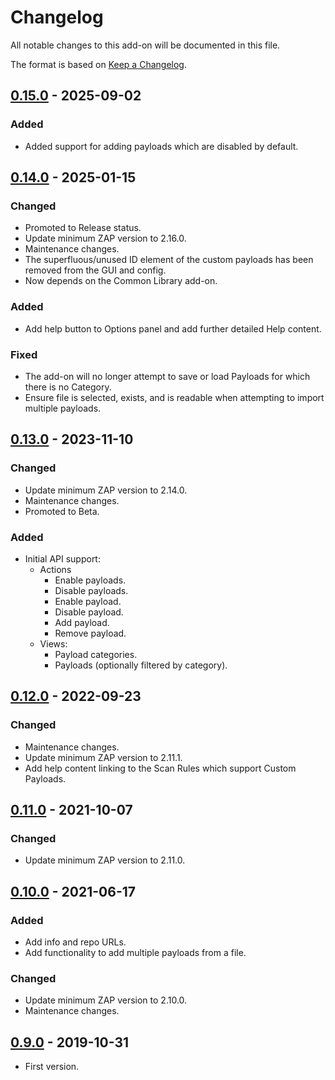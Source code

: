 # Changelog
All notable changes to this add-on will be documented in this file.

The format is based on [Keep a Changelog](https://keepachangelog.com/en/1.0.0/).

## [0.15.0] - 2025-09-02
### Added
- Added support for adding payloads which are disabled by default.

## [0.14.0] - 2025-01-15
### Changed
- Promoted to Release status.
- Update minimum ZAP version to 2.16.0.
- Maintenance changes.
- The superfluous/unused ID element of the custom payloads has been removed from the GUI and config.
- Now depends on the Common Library add-on.

### Added
- Add help button to Options panel and add further detailed Help content.

### Fixed
- The add-on will no longer attempt to save or load Payloads for which there is no Category.
- Ensure file is selected, exists, and is readable when attempting to import multiple payloads.

## [0.13.0] - 2023-11-10
### Changed
- Update minimum ZAP version to 2.14.0.
- Maintenance changes.
- Promoted to Beta.

### Added
- Initial API support:
    - Actions
        - Enable payloads.
        - Disable payloads.
        - Enable payload.
        - Disable payload.
        - Add payload.
        - Remove payload.
    - Views:
        - Payload categories.
        - Payloads (optionally filtered by category).

## [0.12.0] - 2022-09-23
### Changed
- Maintenance changes.
- Update minimum ZAP version to 2.11.1.
- Add help content linking to the Scan Rules which support Custom Payloads.

## [0.11.0] - 2021-10-07
### Changed
- Update minimum ZAP version to 2.11.0.

## [0.10.0] - 2021-06-17
### Added
- Add info and repo URLs.
- Add functionality to add multiple payloads from a file.

### Changed
- Update minimum ZAP version to 2.10.0.
- Maintenance changes.

## [0.9.0] - 2019-10-31

- First version.

[0.15.0]: https://github.com/zaproxy/zap-extensions/releases/custompayloads-v0.15.0
[0.14.0]: https://github.com/zaproxy/zap-extensions/releases/custompayloads-v0.14.0
[0.13.0]: https://github.com/zaproxy/zap-extensions/releases/custompayloads-v0.13.0
[0.12.0]: https://github.com/zaproxy/zap-extensions/releases/custompayloads-v0.12.0
[0.11.0]: https://github.com/zaproxy/zap-extensions/releases/custompayloads-v0.11.0
[0.10.0]: https://github.com/zaproxy/zap-extensions/releases/custompayloads-v0.10.0
[0.9.0]: https://github.com/zaproxy/zap-extensions/releases/custompayloads-v0.9.0

